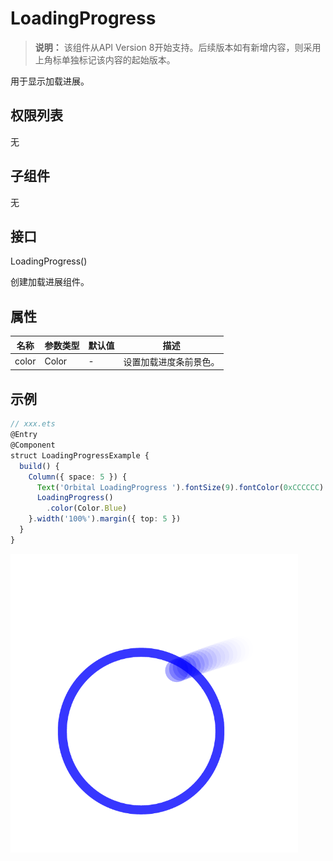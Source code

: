 # LoadingProgress

>  **说明：**
> 该组件从API Version 8开始支持。后续版本如有新增内容，则采用上角标单独标记该内容的起始版本。

用于显示加载进展。


## 权限列表

无


## 子组件

无


## 接口

LoadingProgress()

创建加载进展组件。



## 属性

| 名称 | 参数类型 | 默认值 | 描述 |
| -------- | -------- | -------- | -------- |
| color | Color | - | 设置加载进度条前景色。 |



## 示例

```ts
// xxx.ets
@Entry
@Component
struct LoadingProgressExample {
  build() {
    Column({ space: 5 }) {
      Text('Orbital LoadingProgress ').fontSize(9).fontColor(0xCCCCCC).width('90%')
      LoadingProgress()
        .color(Color.Blue)
    }.width('100%').margin({ top: 5 })
  }
}
```

![zh-cn_image_0000001198839004](figures/loadingProgress.png)
